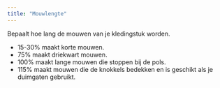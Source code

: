 ```yaml
---
title: "Mouwlengte"
---
```


Bepaalt hoe lang de mouwen van je kledingstuk worden.
 - 15-30% maakt korte mouwen.
 - 75% maakt driekwart mouwen.
 - 100% maakt lange mouwen die stoppen bij de pols.
 - 115% maakt mouwen die de knokkels bedekken en is geschikt als je duimgaten gebruikt.

